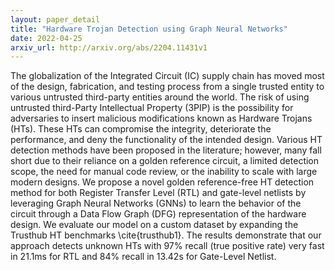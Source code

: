 ```yaml
---
layout: paper_detail
title: "Hardware Trojan Detection using Graph Neural Networks"
date: 2022-04-25
arxiv_url: http://arxiv.org/abs/2204.11431v1
---
```


The globalization of the Integrated Circuit (IC) supply chain has moved most of the design, fabrication, and testing process from a single trusted entity to various untrusted third-party entities around the world. The risk of using untrusted third-Party Intellectual Property (3PIP) is the possibility for adversaries to insert malicious modifications known as Hardware Trojans (HTs). These HTs can compromise the integrity, deteriorate the performance, and deny the functionality of the intended design. Various HT detection methods have been proposed in the literature; however, many fall short due to their reliance on a golden reference circuit, a limited detection scope, the need for manual code review, or the inability to scale with large modern designs. We propose a novel golden reference-free HT detection method for both Register Transfer Level (RTL) and gate-level netlists by leveraging Graph Neural Networks (GNNs) to learn the behavior of the circuit through a Data Flow Graph (DFG) representation of the hardware design. We evaluate our model on a custom dataset by expanding the Trusthub HT benchmarks \cite{trusthub1}. The results demonstrate that our approach detects unknown HTs with 97% recall (true positive rate) very fast in 21.1ms for RTL and 84% recall in 13.42s for Gate-Level Netlist.
